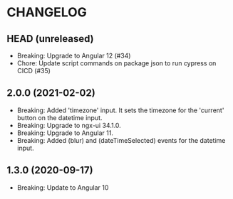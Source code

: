 # CHANGELOG

## HEAD (unreleased)

- Breaking: Upgrade to Angular 12 (#34)
- Chore: Update script commands on package json to run cypress on CICD (#35)

## 2.0.0 (2021-02-02)

- Breaking: Added 'timezone' input. It sets the timezone for the 'current' button on the datetime input.
- Breaking: Upgrade to ngx-ui 34.1.0.
- Breaking: Upgrade to Angular 11.
- Breaking: Added (blur) and (dateTimeSelected) events for the datetime input.

## 1.3.0 (2020-09-17)

- Breaking: Update to Angular 10
